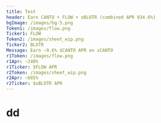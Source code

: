```yaml
---
title: Test
header: Earn CANTO + FLOW + oBLOTR (combined APR 934.6%)
bgImage: /images/bg-5.png
Token1: /images/flow.png
Ticker1: FLOW
Token2: /images/sheet_wip.png
Ticker2: BLOTR
Message: Earn ~9.6% $CANTO APR on sCANTO
r1Token: /images/flow.png
r1Apr: ~240%
r1Ticker: $FLOW APR
r2Token: /images/sheet_wip.png
r2Apr: ~685%
r2Ticker: $oBLOTR APR
---
```


# d﻿d
